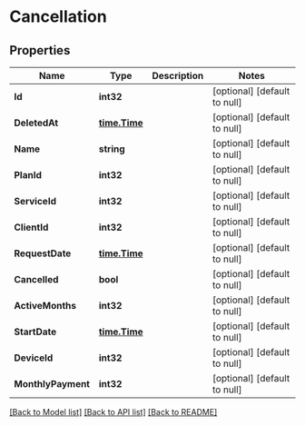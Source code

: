 # Cancellation

## Properties
Name | Type | Description | Notes
------------ | ------------- | ------------- | -------------
**Id** | **int32** |  | [optional] [default to null]
**DeletedAt** | [**time.Time**](time.Time.md) |  | [optional] [default to null]
**Name** | **string** |  | [optional] [default to null]
**PlanId** | **int32** |  | [optional] [default to null]
**ServiceId** | **int32** |  | [optional] [default to null]
**ClientId** | **int32** |  | [optional] [default to null]
**RequestDate** | [**time.Time**](time.Time.md) |  | [optional] [default to null]
**Cancelled** | **bool** |  | [optional] [default to null]
**ActiveMonths** | **int32** |  | [optional] [default to null]
**StartDate** | [**time.Time**](time.Time.md) |  | [optional] [default to null]
**DeviceId** | **int32** |  | [optional] [default to null]
**MonthlyPayment** | **int32** |  | [optional] [default to null]

[[Back to Model list]](../README.md#documentation-for-models) [[Back to API list]](../README.md#documentation-for-api-endpoints) [[Back to README]](../README.md)


